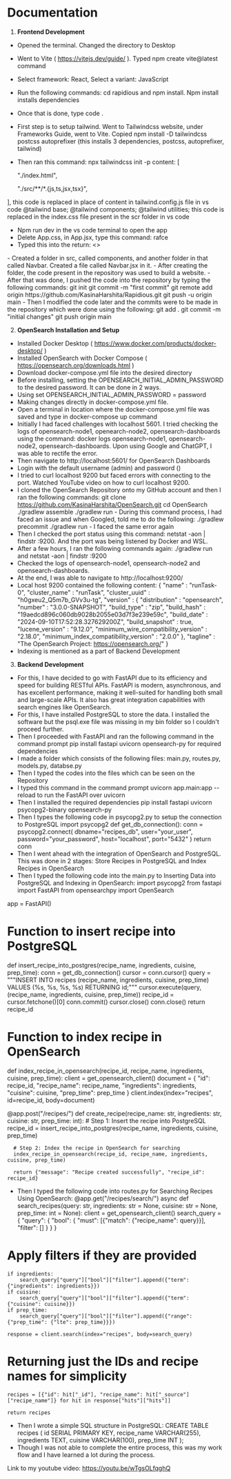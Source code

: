 # Documentation

1) **Frontend Development**
  - Opened the terminal. Changed the directory to Desktop
  - Went to Vite ( https://vitejs.dev/guide/ ). Typed npm create vite@latest command
  - Select framework: React, Select a variant: JavaScript
  - Run the following commands: cd rapidious and npm install. Npm install installs dependencies 
  - Once that is done, type code .
  - First step is to setup tailwind. Went to Tailwindcss website, under Frameworks Guide, went to Vite. Copied npm install -D tailwindcss postcss autoprefixer (this installs 3 dependencies, postcss, autoprefixer,   tailwind)
  - Then ran this command: npx tailwindcss init -p 
  content: [
  
     "./index.html",
  
     "./src/**/*.{js,ts,jsx,tsx}",
  
   ], this code is replaced in place of content in tailwind.config.js file in vs code
  @tailwind base;
  @tailwind components;
  @tailwind utilities; this code is replaced in the index.css file present in the scr folder in vs code
  - Npm run dev in the vs code terminal to open the app
  - Delete App.css, in App.jsx, type this command: rafce
  - Typed this into the return: 
  <>
  <Navbar/>
  </>
  - Created a folder in src, called components, and another folder in that called Navbar. Created a file called Navbar.jsx in it.
  - After creating the folder, the code present in the repository was used to build a website.
  - After that was done, I pushed the code into the repository by typing the following commands:
  git init
  git commit -m "first commit"
  git remote add origin https://github.com/KasinaHarshita/Rapidious.git
  git push -u origin main
  - Then I modified the code later and the commits were to be made in the repository which were done using the following:
  git add .
  git commit -m "initial changes"
  git push origin main


2) **OpenSearch Installation and Setup**
  - Installed Docker Desktop ( https://www.docker.com/products/docker-desktop/ )
  - Installed OpenSearch with Docker Compose ( https://opensearch.org/downloads.html )
  - Download docker-compose.yml file into the desired directory
  - Before installing, setting the OPENSEARCH_INITIAL_ADMIN_PASSWORD to the desired password. It can be done in 2 ways. 
  - Using set OPENSEARCH_INITIAL_ADMIN_PASSWORD = password
  - Making changes directly in docker-compose.yml file.
  - Open a terminal in location where the docker-compose.yml file was saved and type in docker-compose up command
  - Initially I had faced challenges with localhost 5601. I tried checking the logs of opensearch-node1, openearch-node2, opensearch-dashboards using the command: docker logs opensearch-node1, opensearch-node2,     opensearch-dashboards. Upon using Google and ChatGPT, I was able to rectife the error.
  - Then navigate to http://localhost:5601/ for OpenSearch Dashboards
  - Login with the default username (admin) and password (<custom-admin-password>)
  - I tried to curl localhost 9200 but faced errors with connecting to the port. Watched YouTube video on how to curl localhost 9200.
  - I cloned the OpenSearch Repository onto my GitHub account and then I ran the following commands:
  git clone https://github.com/KasinaHarshita/OpenSearch.git
  cd OpenSearch
  ./gradlew assemble
  ./gradlew run - During this command process, I had faced an issue and when Googled, told me to do the following:
  ./gradlew precommit
  ./gradlew run - I faced the same error again
  - Then I checked the port status using this command: netstat -aon | findstr :9200. And the port was being listened by Docker and WSL.
  - After a few hours, I ran the following commands again:
  ./gradlew run and netstat -aon | findstr :9200
  - Checked the logs of opensearch-node1, opensearch-node2 and opensearch-dashboards. 
  - At the end, I was able to navigate to http://localhost:9200/ 
  - Local host 9200 contained the following content:
  {
    "name" : "runTask-0",
    "cluster_name" : "runTask",
    "cluster_uuid" : "h0gxeu2_Q5m7b_GVv3u-tg",
    "version" : {
      "distribution" : "opensearch",
      "number" : "3.0.0-SNAPSHOT",
      "build_type" : "zip",
      "build_hash" : "19aedcd896c060db9028b2055e03d7f3e239e59c",
      "build_date" : "2024-09-10T17:52:28.327629200Z",
      "build_snapshot" : true,
      "lucene_version" : "9.12.0",
      "minimum_wire_compatibility_version" : "2.18.0",
      "minimum_index_compatibility_version" : "2.0.0"
    },
    "tagline" : "The OpenSearch Project: https://opensearch.org/"
  }
  - Indexing is mentioned as a part of Backend Development
    

3) **Backend Development**
 - For this, I have decided to go with FastAPI due to its efficiency and speed for building RESTful APIs. FastAPI is modern, asynchronous, and has excellent performance, making it well-suited for handling both     small and large-scale APIs. It also has great integration capabilities with search engines like OpenSearch.
 - For this, I have installed PostgreSQL to store the data. I installed the software but the psql.exe file was missing in my bin folder so I couldn't proceed further.
 - Then I proceeded with FastAPI and ran the following command in the command prompt pip install fastapi uvicorn opensearch-py for required dependencies
 - I made a folder which consists of the following files: main.py, routes.py, models.py, databse.py
 - Then I typed the codes into the files which can be seen on the Repository
 - I typed this command in the command prompt uvicorn app.main:app --reload to run the FastAPI over uvicorn
 - Then I installed the required dependencies pip install fastapi uvicorn psycopg2-binary opensearch-py
 - Then I types the following code in psycopg2.py to setup the connection to PostgreSQL
 import psycopg2
  def get_db_connection():
      conn = psycopg2.connect(
          dbname="recipes_db",
          user="your_user",
          password="your_password",
          host="localhost",
          port="5432"
      )
      return conn
  - Then I went ahead with the integration of OpenSearch and PostgreSQL. This was done in 2 stages: Store Recipes in PostgreSQL and Index Recipes in OpenSearch
  - Then I typed the following code into the main.py to Inserting Data into PostgreSQL and Indexing in OpenSearch:
  import psycopg2
  from fastapi import FastAPI
  from opensearchpy import OpenSearch
  
  app = FastAPI()
  
  # Function to insert recipe into PostgreSQL
  def insert_recipe_into_postgres(recipe_name, ingredients, cuisine, prep_time):
      conn = get_db_connection()
      cursor = conn.cursor()
      query = """INSERT INTO recipes (recipe_name, ingredients, cuisine, prep_time) 
                 VALUES (%s, %s, %s, %s) RETURNING id;"""
      cursor.execute(query, (recipe_name, ingredients, cuisine, prep_time))
      recipe_id = cursor.fetchone()[0]
      conn.commit()
      cursor.close()
      conn.close()
      return recipe_id
  
  # Function to index recipe in OpenSearch
  def index_recipe_in_opensearch(recipe_id, recipe_name, ingredients, cuisine, prep_time):
      client = get_opensearch_client()
      document = {
          "id": recipe_id,
          "recipe_name": recipe_name,
          "ingredients": ingredients,
          "cuisine": cuisine,
          "prep_time": prep_time
      }
      client.index(index="recipes", id=recipe_id, body=document)
  
  @app.post("/recipes/")
  def create_recipe(recipe_name: str, ingredients: str, cuisine: str, prep_time: int):
      # Step 1: Insert the recipe into PostgreSQL
      recipe_id = insert_recipe_into_postgres(recipe_name, ingredients, cuisine, prep_time)
      
      # Step 2: Index the recipe in OpenSearch for searching
      index_recipe_in_opensearch(recipe_id, recipe_name, ingredients, cuisine, prep_time)
  
      return {"message": "Recipe created successfully", "recipe_id": recipe_id}
  - Then I typed the following code into routes.py for Searching Recipes Using OpenSearch:
  @app.get("/recipes/search/")
async def search_recipes(query: str, ingredients: str = None, cuisine: str = None, prep_time: int = None):
    client = get_opensearch_client()
    search_query = {
        "query": {
            "bool": {
                "must": [{"match": {"recipe_name": query}}],
                "filter": []
            }
        }
    }

  # Apply filters if they are provided
    if ingredients:
        search_query["query"]["bool"]["filter"].append({"term": {"ingredients": ingredients}})
    if cuisine:
        search_query["query"]["bool"]["filter"].append({"term": {"cuisine": cuisine}})
    if prep_time:
        search_query["query"]["bool"]["filter"].append({"range": {"prep_time": {"lte": prep_time}}})

    response = client.search(index="recipes", body=search_query)
    
  # Returning just the IDs and recipe names for simplicity
    recipes = [{"id": hit["_id"], "recipe_name": hit["_source"]["recipe_name"]} for hit in response["hits"]["hits"]]

    return recipes
  -  Then I wrote a simple SQL structure in PostgreSQL:
  CREATE TABLE recipes (
    id SERIAL PRIMARY KEY,
    recipe_name VARCHAR(255),
    ingredients TEXT,
    cuisine VARCHAR(100),
    prep_time INT );
  - Though I was not able to complete the entire process, this was my work flow and I have learned a lot during the process.

Link to my youtube video: https://youtu.be/wTgsOLfqghQ
  

